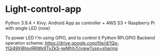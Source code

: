 # Light-control-app
Python 3.9.4 + Kivy. Android App as controller + AWS S3 + Raspberry Pi with single LED (now)

To power LED I'm using GPIO, and to control it Python RPi.GPIO
Backend operation scheme: https://drive.google.com/file/d/1Qs-YQj49XjBIgyRRWk9TvZkS-jwMhh7i/view?usp=sharing
